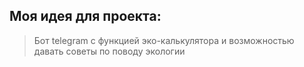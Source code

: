 ## Моя идея для проекта:
> Бот telegram с функцией эко-калькулятора и возможностью давать советы по поводу экологии 
